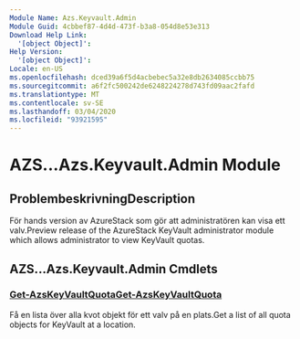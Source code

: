```yaml
---
Module Name: Azs.Keyvault.Admin
Module Guid: 4cbbef87-4d4d-473f-b3a8-054d8e53e313
Download Help Link:
  '[object Object]': 
Help Version:
  '[object Object]': 
Locale: en-US
ms.openlocfilehash: dced39a6f5d4acbebec5a32e8db2634085ccbb75
ms.sourcegitcommit: a6f2fc500242de6248224278d743fd09aac2fafd
ms.translationtype: MT
ms.contentlocale: sv-SE
ms.lasthandoff: 03/04/2020
ms.locfileid: "93921595"
---
```

# <span data-ttu-id="d85ce-101">AZS...</span><span class="sxs-lookup"><span data-stu-id="d85ce-101">Azs.Keyvault.Admin Module</span></span>
## <span data-ttu-id="d85ce-102">Problembeskrivning</span><span class="sxs-lookup"><span data-stu-id="d85ce-102">Description</span></span>
<span data-ttu-id="d85ce-103">För hands version av AzureStack som gör att administratören kan visa ett valv.</span><span class="sxs-lookup"><span data-stu-id="d85ce-103">Preview release of the AzureStack KeyVault administrator module which allows administrator to view KeyVault quotas.</span></span> 

## <span data-ttu-id="d85ce-104">AZS...</span><span class="sxs-lookup"><span data-stu-id="d85ce-104">Azs.Keyvault.Admin Cmdlets</span></span>
### [<span data-ttu-id="d85ce-105">Get-AzsKeyVaultQuota</span><span class="sxs-lookup"><span data-stu-id="d85ce-105">Get-AzsKeyVaultQuota</span></span>](Get-AzsKeyVaultQuota.md)
<span data-ttu-id="d85ce-106">Få en lista över alla kvot objekt för ett valv på en plats.</span><span class="sxs-lookup"><span data-stu-id="d85ce-106">Get a list of all quota objects for KeyVault at a location.</span></span>

